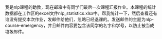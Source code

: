 我是nlp课程的助教，现在邮箱中有同学们最后一次课程汇报作业。本课程的统计数据都在工作区的excel文件nlp_statistics.xlsx中。帮我统计一下，然后查看还有谁没有提交本次作业，发邮件给他们，忽略已经退课的。发送邮件的主题为nlp-course-emergency，并且邮件内容要包含该同学的名字和学号，以防止被当成垃圾邮件。